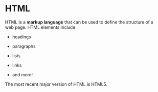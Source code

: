 # HTML



HTML is a **markup language** that can be used to define the structure of a web page. HTML elements include



* headings

* paragraphs

* lists

* links

* and more!



The most recent major version of HTML is HTML5.